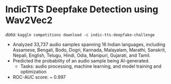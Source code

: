 ﻿# IndicTTS Deepfake Detection using Wav2Vec2

*data:* `kaggle competitions download -c indic-tts-deepfake-challenge`

- Analyzed 33,737 audio samples spanning 16 Indian languages, including Assamese, Bengali, Bodo, Dogri, Kannada, Malayalam, Marathi, Sanskrit, Nepali, English, Telugu, Hindi, Odia, Manipuri, Gujarati, and Tamil.
- Predicted the probability of an audio sample being AI-generated.
  - Tasks: audio processing, machine learning, and model training and optimization
- ROC-AUC score: ~ 0.997
